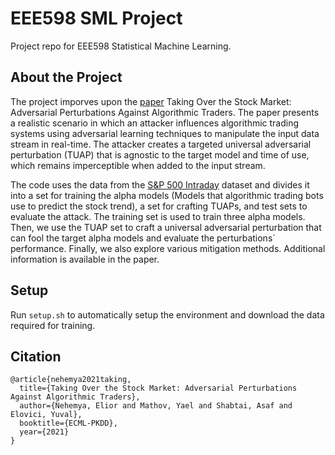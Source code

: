 # EEE598 SML Project

Project repo for EEE598 Statistical Machine Learning. 

## About the Project
The project imporves upon the [paper](https://2021.ecmlpkdd.org/wp-content/uploads/2021/07/sub_386.pdf) Taking Over the Stock Market: Adversarial Perturbations Against Algorithmic Traders. The paper presents a realistic scenario in which an attacker influences algorithmic trading systems using adversarial learning techniques to manipulate the input data stream in real-time.
The attacker creates a targeted universal adversarial perturbation (TUAP) that is agnostic to the target model and time of use, which remains imperceptible when added to the input stream.

The code uses the data from the [S&P 500 Intraday](https://www.kaggle.com/nickdl/snp-500-intraday-data) dataset and divides it into a set for training the alpha models (Models that algorithmic trading bots use to predict the stock trend), a set for crafting TUAPs, and test sets to evaluate the attack. The training set is used to train three alpha models. Then, we use the TUAP set to craft a universal adversarial perturbation that can fool the target alpha models and evaluate the perturbations` performance.  Finally, we also explore various mitigation methods. Additional information is available in the paper. 

## Setup
Run `setup.sh` to automatically setup the environment and download the data required for training.

## Citation
```
@article{nehemya2021taking,
  title={Taking Over the Stock Market: Adversarial Perturbations Against Algorithmic Traders},
  author={Nehemya, Elior and Mathov, Yael and Shabtai, Asaf and Elovici, Yuval},
  booktitle={ECML-PKDD},
  year={2021}
}
```